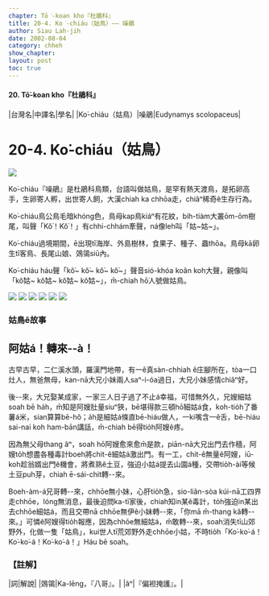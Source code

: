 ```yaml
---
chapter: Tō͘-koan kho『杜鵑科』
title: 20-4. Ko͘-chiáu（姑鳥）—— 噪鵑
author: Siau Lah-jih
date: 2002-08-04
category: chheh
show_chapter: 
layout: post
toc: true
---
```


#### 20. Tō͘-koan kho『杜鵑科』


|台灣名|中譯名|學名|
|Ko͘-chiáu（姑鳥）|噪鵑|Eudynamys scolopaceus|


# 20-4. Ko͘-chiáu（姑鳥）

![](../too5/20/20-4-1.Ko͘-chiáu.jpg)


Ko͘-chiáu『噪鵑』是杜鵑科鳥類，台語叫做姑鳥，是罕有熱天渡鳥，是拓卵高手，生卵寄人孵，出世寄人飼，大漢chiah ka chhōa走，chiâⁿ稀奇ê生存行為。

Ko͘-chiáu鳥公鳥毛暗khóng色，鳥母kap鳥kiáⁿ有花紋，bih-tiàm大叢ōm-ōm樹尾，叫聲「Kŏ͘！Kŏ͘！」有chhi-chhám牽聲，ná像leh叫「姑~姑~」。

Ko͘-chiáu過境期間，ē出現tī海岸、外島樹林，食果子、種子、蟲thōa。鳥母kā卵生tī客鳥、長尾山娘、鵁鴒siū內。

Ko͘-chiáu háu聲「kŏ͘~ kŏ͘~ kŏ͘~ kŏ͘~」聲音sió-khóa koân koh大聲，親像叫「kŏ͘姑~ kŏ͘姑~ kŏ͘姑~ kŏ͘姑~」，m̄-chiah hō͘人號做姑鳥。

![](../too5/20/20-4-2.Ko͘-chiáu.jpg)
![](../too5/20/20-4-4.Ko͘-chiáu.jpg)
![](../too5/20/20-4-3.Ko͘-chiáu.jpg)
![](../too5/20/20-4-5.Ko͘-chiáu.jpg)
![](../too5/20/20-4-6.Ko͘-chiáu.jpg)
![](../too5/20/20-4-7.Ko͘-chiáu.jpg)


### 姑鳥ê故事
## **阿姑á！轉來--à！**

古早古早，二仁溪水頭，羅漢門地帶，有一ê真sàn-chhiah ê庄腳所在，tòa一口灶人，無爸無母，kan-nā大兄小妹兩人saⁿ-i-óa過日，大兄小妹感情chiâⁿ好。

後--來，大兄娶某成家，一家三人日子過了不止á幸福，可惜無外久，兄嫂細姑soah bē ha̍h，m̄知是阿嫂肚量siuⁿ狹，bē堪得款三頓hō͘細姑á食，koh-tio̍h了番薯á米，sian算算bē-hô；a̍h是細姑á條直bē-hiáu做人，一ki嘴含一ê舌，bē-hiáu sai-nai koh ham-bān講話，m̄-chiah bē得tio̍h阿嫂ê疼。

因為無父母thang âⁿ，soah hō͘阿嫂愈來愈m̄是款，piān-nā大兄出門去作穡，阿嫂to̍h想盡各種毒計boeh將chit-ê細姑á激出門。有一工，chit-ê無量ê阿嫂，iū-koh趁翁婿出門ê機會，將煮熟ê土豆，強迫小姑á提去山園á種，交帶tio̍h-ài等候土豆puh芽，chiah ē-sái-chit轉--來。

Boeh-àm-á兄哥轉--來，chhōe無小妹，心肝tio̍h急，sio-liân-sòa kúi-nā工四界走chhōe，lóng無消息，最後迫問ka-tī家後，chiah知in某ê毒計，to̍h強迫in某出去chhōe細姑á，而且交帶nā chhōe無伊ê小妹轉--來，「你mā m̄-thang kâ轉--來。」可憐ê阿嫂得tio̍h報應，因為chhōe無細姑á，m̄敢轉--來，soah消失tī山郊野外，化做一隻「姑鳥」，kui世人tī荒郊野外走chhōe小姑，不時tio̍h「Ko͘-ko͘-á！Ko͘-ko͘-á！Ko͘-ko͘-á！」Háu bē soah。


### 【註解】

|詞|解說|
|鵁鴒|Ka-lēng，『八哥』。|
|âⁿ|『偏袒掩護』。|

